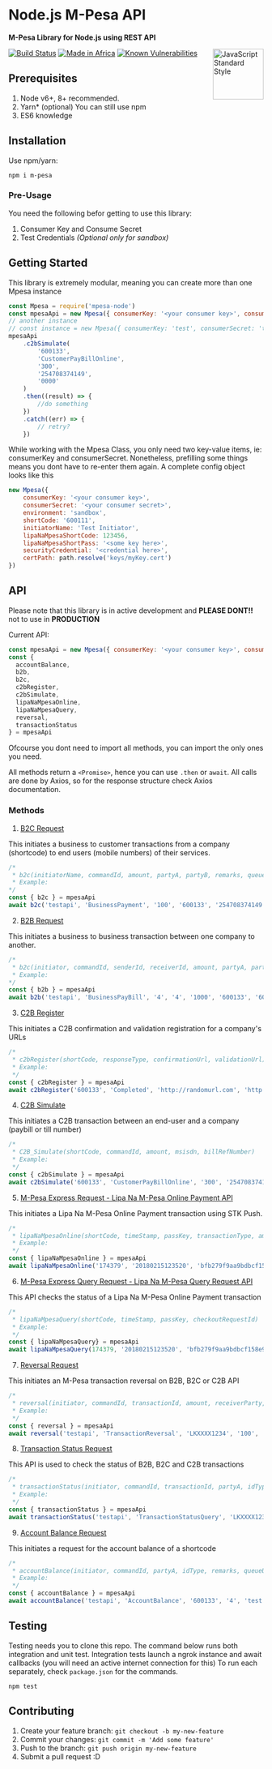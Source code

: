 # Node.js M-Pesa API 
**M-Pesa Library for Node.js using REST API**

<a href="https://standardjs.com" style="float: right; padding: 0 0 20px 20px;"><img src="https://cdn.rawgit.com/feross/standard/master/sticker.svg" alt="JavaScript Standard Style" width="100" align="right"></a>
[![Build Status](https://travis-ci.org/geofmureithi/mpesa-node-library.svg?branch=master)](https://travis-ci.org/geofmureithi/mpesa-node-library)
[![Made in Africa](https://img.shields.io/badge/Africa's%20Rising-%E2%9C%93-green.svg)](https://github.com/collections/made-in-africa)
[![Known Vulnerabilities](https://snyk.io/test/github/geofmureithi/mpesa-node-library/badge.svg?targetFile=package.json)](https://snyk.io/test/github/geofmureithi/mpesa-node-library?targetFile=package.json)

## Prerequisites
1. Node v6+, 8+ recommended.
2. Yarn* (optional) You can still use npm
3. ES6 knowledge

## Installation
Use npm/yarn:
```
npm i m-pesa
```

### Pre-Usage
You need the following befor getting to use this library:
1. Consumer Key and Consume Secret 
2. Test Credentials *(Optional only for sandbox)*

## Getting Started
This library is extremely modular, meaning you can create more than one Mpesa instance
````js
const Mpesa = require('mpesa-node')
const mpesaApi = new Mpesa({ consumerKey: '<your consumer key>', consumerSecret: '<your consumer secret>' })
// another instance
// const instance = new Mpesa({ consumerKey: 'test', consumerSecret: 'test', environment: 'production' })
mpesaApi
    .c2bSimulate(
        '600133',
        'CustomerPayBillOnline',
        '300',
        '254708374149',
        '0000'
    )
    .then((result) => {
        //do something
    })
    .catch((err) => {
        // retry?
    })
````

While working with the Mpesa Class, you only need two key-value items, ie: consumerKey and consumerSecret.
Nonetheless, prefilling some things means you dont have to re-enter them again. A complete config object looks like this
````js
new Mpesa({
    consumerKey: '<your consumer key>',
    consumerSecret: '<your consumer secret>',
    environment: 'sandbox',
    shortCode: '600111',
    initiatorName: 'Test Initiator',
    lipaNaMpesaShortCode: 123456,
    lipaNaMpesaShortPass: '<some key here>',
    securityCredential: '<credential here>',
    certPath: path.resolve('keys/myKey.cert')
})
````
## API
Please note that this library is in active development and **PLEASE DONT!!** not to use in **PRODUCTION** 

Current API:
````js
const mpesaApi = new Mpesa({ consumerKey: '<your consumer key>', consumerSecret: '<your consumer secret>' })
const {
  accountBalance,
  b2b,
  b2c,
  c2bRegister,
  c2bSimulate,
  lipaNaMpesaOnline,
  lipaNaMpesaQuery,
  reversal,
  transactionStatus
} = mpesaApi
````
Ofcourse you dont need to import all methods, you can import the only ones you need.

All methods return a `<Promise>`, hence you can use `.then` or `await`.
All calls are done by Axios, so for the response structure check Axios documentation.

### Methods
1. [B2C Request](https://developer.safaricom.co.ke/b2c/apis/post/paymentrequest)

This initiates a business to customer transactions from a company (shortcode) to end users (mobile numbers) of their services.
````js
/*
 * b2c(initiatorName, commandId, amount, partyA, partyB, remarks, queueUrl, resultUrl, occasion)
 * Example:
*/
const { b2c } = mpesaApi
await b2c('testapi', 'BusinessPayment', '100', '600133', '254708374149', 'test', 'http://randomurl.com', 'http://randomurl2.com')
````

2. [B2B Request](https://developer.safaricom.co.ke/b2b/apis/post/paymentrequest)

This initiates a business to business transaction between one company to another.
````js
/*
 * b2c(initiator, commandId, senderId, receiverId, amount, partyA, partyB, accountRef, remarks, queueUrl, resultUrl, occasion)
 * Example: 
*/
const { b2b } = mpesaApi
await b2b('testapi', 'BusinessPayBill', '4', '4', '1000', '600133', '600000', 'BusinessA', 'test', 'http://randomurl.com', 'http://randomurl2.com', 'test')
````
3. [C2B Register](https://developer.safaricom.co.ke/c2b/apis/post/registerurl)

This initiates a C2B confirmation and validation registration for a company's URLs

````js
/*
 * c2bRegister(shortCode, responseType, confirmationUrl, validationUrl)
 * Example:
 */
const { c2bRegister } = mpesaApi
await c2bRegister('600133', 'Completed', 'http://randomurl.com', 'http://randomurl2.com')

````

4. [C2B Simulate](https://developer.safaricom.co.ke/c2b/apis/post/simulate)

This initiates a C2B transaction between an end-user and a company (paybill or till number)

````js
/*
 * C2B_Simulate(shortCode, commandId, amount, msisdn, billRefNumber)
 * Example:
 */
const { c2bSimulate } = mpesaApi
await c2bSimulate('600133', 'CustomerPayBillOnline', '300', '254708374149', '0000')

````
5. [M-Pesa Express Request - Lipa Na M-Pesa Online Payment API](https://developer.safaricom.co.ke/lipa-na-m-pesa-online/apis/post/stkpush/v1/processrequest)

This initiates a Lipa Na M-Pesa Online Payment transaction using STK Push.

````js
/*
 * lipaNaMpesaOnline(shortCode, timeStamp, passKey, transactionType, amount, partyA, partyB, phoneNumber, callbackUrl, accountRef, transactionDesc)
 * Example:
 */
const { lipaNaMpesaOnline } = mpesaApi
await lipaNaMpesaOnline('174379', '20180215123520', 'bfb279f9aa9bdbcf158e97dd71a467cd2e0c893059b10f78e6b72ada1ed2c919', 'CustomerPayBillOnline', '1', '254708374149', '174379', '254708374149', 'http://randomurl.com', 'test', 'test')

````
6. [M-Pesa Express Query Request - Lipa Na M-Pesa Query Request API](https://developer.safaricom.co.ke/lipa-na-m-pesa-online/apis/post/stkpushquery/v1/query)

This API checks the status of a Lipa Na M-Pesa Online Payment transaction

````js
/*
 * lipaNaMpesaQuery(shortCode, timeStamp, passKey, checkoutRequestId)
 * Example:
 */
const { lipaNaMpesaQuery} = mpesaApi
await lipaNaMpesaQuery(174379, '20180215123520', 'bfb279f9aa9bdbcf158e97dd71a467cd2e0c893059b10f78e6b72ada1ed2c919', 'ws_co_123456789')
````
7. [Reversal Request](https://developer.safaricom.co.ke/reversal/apis/post/request)

This initiates an M-Pesa transaction reversal on B2B, B2C or C2B API
````js
/*
 * reversal(initiator, commandId, transactionId, amount, receiverParty, receiverIdType, resultUrl, queueUrl, remarks, occasion)
 * Example:
 */
const { reversal } = mpesaApi
await reversal('testapi', 'TransactionReversal', 'LKXXXX1234', '100', '600133', '11', 'http://randomurl.com', 'http://randomurl2.com', 'test', 'test')
````
8. [Transaction Status Request](https://developer.safaricom.co.ke/transaction-status/apis/post/query)

This API is used to check the status of B2B, B2C and C2B transactions

````js
/*
 * transactionStatus(initiator, commandId, transactionId, partyA, idType, resultUrl, queueUrl, remarks, occasion, originalConversationId)
 * Example:
 */
const { transactionStatus } = mpesaApi
await transactionStatus('testapi', 'TransactionStatusQuery', 'LKXXXX1234', '600133', '4', 'http://randomurl.com', 'http://randomurl2.com', 'test', '4455-6589979')
````
9. [Account Balance Request](https://developer.safaricom.co.ke/account-balance/apis/post/query)

This initiates a request for the account balance of a shortcode

````js
/*
 * accountBalance(initiator, commandId, partyA, idType, remarks, queueUrl, resultUrl)
 * Example:
 */
const { accountBalance } = mpesaApi
await accountBalance('testapi', 'AccountBalance', '600133', '4', 'test', 'http://randomurl.com', 'http://randomurl2.com')
````
## Testing
Testing needs you to clone this repo.
The command below runs both integration and unit test.
Integration tests launch a ngrok instance and await callbacks (you will need an active internet connection for this)
To run each separately, check `package.json` for the commands.
````
npm test
````

## Contributing
1. Create your feature branch: `git checkout -b my-new-feature`
2. Commit your changes: `git commit -m 'Add some feature'`
3. Push to the branch: `git push origin my-new-feature`
4. Submit a pull request :D
